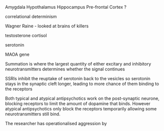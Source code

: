 

Amygdala 
Hypothalamus
Hippocampus
Pre-frontal Cortex
?


correlational
determinism 



Wagner
Raine - looked at brains of killers 

testosterone
cortisol

serotonin


MAOA gene


Summation is where the largest quantity of either excitary and inhibitory neurotransmitters determines whether the signal continues




SSRIs inhibit the reuptake of serotonin back to the vesicles so serotonin stays in the synaptic cleft longer, leading to more chance of them binding to the receptors

Both typical and atypical antipsychotics work on the post-synaptic neurone, blocking receptors to limit the amount of dopamine that binds. However atypical antipsychotics only block the receptors temporarily allowing some neurotransmitters still bind.


The researcher has operationalised aggression by 